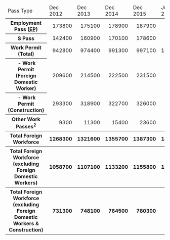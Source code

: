 <table class="table table--bordered">
    <thead>
        <tr>
            <td>Pass Type</td>
            <td>Dec 2012</td>
            <td>Dec 2013</td>
            <td>Dec 2014</td>
            <td>Dec 2015</td>
            <td>Jun 2016</td>
        </tr>
    </thead>
    <tbody>
        <tr>
            <th>Employment Pass (<abbr class="glossarizer_replaced" title="Employment Pass">EP</abbr>)</th>
            <td style="text-align: right;">173800</td>
            <td style="text-align: right;">175100</td>
            <td style="text-align: right;">178900</td>
            <td style="text-align: right;">187900</td>
            <td style="text-align: right;">189600</td>
        </tr>
        <tr>
            <th>S Pass</th>
            <td style="text-align: right;">142400</td>
            <td style="text-align: right;">160900</td>
            <td style="text-align: right;">170100</td>
            <td style="text-align: right;">178600</td>
            <td style="text-align: right;">179400</td>
        </tr>
        <tr>
            <th>Work Permit (Total)</th>
            <td style="text-align: right;">942800</td>
            <td style="text-align: right;">974400</td>
            <td style="text-align: right;">991300</td>
            <td style="text-align: right;">997100</td>
            <td style="text-align: right;">1009300</td>
        </tr>
        <tr>
            <th>&nbsp;- Work Permit (Foreign Domestic Worker)</th>
            <td style="text-align: right;">209600</td>
            <td style="text-align: right;">214500</td>
            <td style="text-align: right;">222500</td>
            <td style="text-align: right;">231500</td>
            <td style="text-align: right;">237100</td>
        </tr>
        <tr>
            <th>&nbsp;- Work Permit (Construction)</th>
            <td style="text-align: right;">293300</td>
            <td style="text-align: right;">318900</td>
            <td style="text-align: right;">322700</td>
            <td style="text-align: right;">326000</td>
            <td style="text-align: right;">326700</td>
        </tr>
        <tr>
            <th>Other Work Passes<sup>2</sup></th>
            <td style="text-align: right;">9300</td>
            <td style="text-align: right;">11300</td>
            <td style="text-align: right;">15400</td>
            <td style="text-align: right;">23600</td>
            <td style="text-align: right;">26300</td>
        </tr>
        <tr>
            <th>Total Foreign Workforce</th>
            <th style="text-align: right;">1268300</th>
            <th style="text-align: right;">1321600</th>
            <th style="text-align: right;">1355700</th>
            <th style="text-align: right;">1387300</th>
            <th style="text-align: right;">1404700</th>
        </tr>
        <tr>
            <th>Total Foreign Workforce<br>
            (excluding Foreign Domestic Workers)
            </th>
            <th style="text-align: right;">1058700</th>
            <th style="text-align: right;">1107100</th>
            <th style="text-align: right;">1133200</th>
            <th style="text-align: right;">1155800</th>
            <th style="text-align: right;">1167600</th>
        </tr>
        <tr>
            <th>Total Foreign Workforce<br>
            (excluding Foreign Domestic Workers &amp; Construction)
            </th>
            <th style="text-align: right;">731300</th>
            <th style="text-align: right;">748100</th>
            <th style="text-align: right;">764500</th>
            <th style="text-align: right;">780300</th>
            <th style="text-align: right;">790800</th>
        </tr>
    </tbody>
</table>